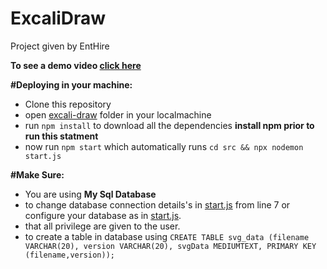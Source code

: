 # ExcaliDraw
Project given by EntHire

**To see a demo video [click here](https://h-vd.io/OkqmewNk)**

**#Deploying in your machine:**
- Clone this repository
- open [excali-draw](https://github.com/PendelaNeelesh/ExcaliDraw/tree/main/excali-proj) folder in your localmachine
- run `npm install` to download all the dependencies **install npm prior to run this statment**
- now run `npm start` which automatically runs `cd src && npx nodemon start.js`
 
**#Make Sure:**
- You are using **My Sql Database**
- to change database connection details's in [start.js](https://github.com/PendelaNeelesh/ExcaliDraw/blob/main/excali-proj/src/start.js) from line 7 or configure your database as in [start.js](https://github.com/PendelaNeelesh/ExcaliDraw/blob/main/excali-proj/src/start.js).
- that all privilege are given to the user.
- to create a table in database using `CREATE TABLE svg_data (filename VARCHAR(20), version VARCHAR(20), svgData MEDIUMTEXT, PRIMARY KEY (filename,version));`
